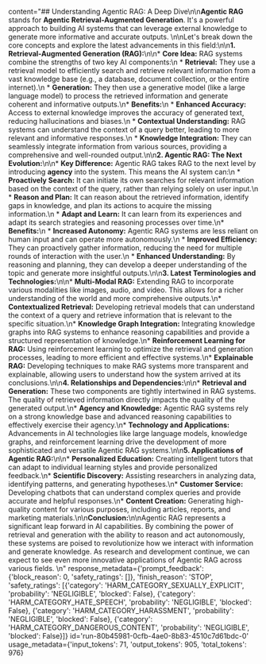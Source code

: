 content="## Understanding Agentic RAG: A Deep Dive\n\n**Agentic RAG** stands for **Agentic Retrieval-Augmented Generation**. It's a powerful approach to building AI systems that can leverage external knowledge to generate more informative and accurate outputs. \n\nLet's break down the core concepts and explore the latest advancements in this field:\n\n**1. Retrieval-Augmented Generation (RAG):**\n\n* **Core Idea:** RAG systems combine the strengths of two key AI components:\n    * **Retrieval:**  They use a retrieval model to efficiently search and retrieve relevant information from a vast knowledge base (e.g., a database, document collection, or the entire internet).\n    * **Generation:** They then use a generative model (like a large language model) to process the retrieved information and generate coherent and informative outputs.\n* **Benefits:**\n    * **Enhanced Accuracy:** Access to external knowledge improves the accuracy of generated text, reducing hallucinations and biases.\n    * **Contextual Understanding:** RAG systems can understand the context of a query better, leading to more relevant and informative responses.\n    * **Knowledge Integration:** They can seamlessly integrate information from various sources, providing a comprehensive and well-rounded output.\n\n**2. Agentic RAG: The Next Evolution:**\n\n* **Key Difference:** Agentic RAG takes RAG to the next level by introducing **agency** into the system. This means the AI system can:\n    * **Proactively Search:**  It can initiate its own searches for relevant information based on the context of the query, rather than relying solely on user input.\n    * **Reason and Plan:** It can reason about the retrieved information, identify gaps in knowledge, and plan its actions to acquire the missing information.\n    * **Adapt and Learn:** It can learn from its experiences and adapt its search strategies and reasoning processes over time.\n* **Benefits:**\n    * **Increased Autonomy:** Agentic RAG systems are less reliant on human input and can operate more autonomously.\n    * **Improved Efficiency:** They can proactively gather information, reducing the need for multiple rounds of interaction with the user.\n    * **Enhanced Understanding:** By reasoning and planning, they can develop a deeper understanding of the topic and generate more insightful outputs.\n\n**3. Latest Terminologies and Technologies:**\n\n* **Multi-Modal RAG:**  Extending RAG to incorporate various modalities like images, audio, and video. This allows for a richer understanding of the world and more comprehensive outputs.\n* **Contextualized Retrieval:**  Developing retrieval models that can understand the context of a query and retrieve information that is relevant to the specific situation.\n* **Knowledge Graph Integration:**  Integrating knowledge graphs into RAG systems to enhance reasoning capabilities and provide a structured representation of knowledge.\n* **Reinforcement Learning for RAG:**  Using reinforcement learning to optimize the retrieval and generation processes, leading to more efficient and effective systems.\n* **Explainable RAG:**  Developing techniques to make RAG systems more transparent and explainable, allowing users to understand how the system arrived at its conclusions.\n\n**4. Relationships and Dependencies:**\n\n* **Retrieval and Generation:** These two components are tightly intertwined in RAG systems. The quality of retrieved information directly impacts the quality of the generated output.\n* **Agency and Knowledge:** Agentic RAG systems rely on a strong knowledge base and advanced reasoning capabilities to effectively exercise their agency.\n* **Technology and Applications:** Advancements in AI technologies like large language models, knowledge graphs, and reinforcement learning drive the development of more sophisticated and versatile Agentic RAG systems.\n\n**5. Applications of Agentic RAG:**\n\n* **Personalized Education:**  Creating intelligent tutors that can adapt to individual learning styles and provide personalized feedback.\n* **Scientific Discovery:**  Assisting researchers in analyzing data, identifying patterns, and generating hypotheses.\n* **Customer Service:**  Developing chatbots that can understand complex queries and provide accurate and helpful responses.\n* **Content Creation:**  Generating high-quality content for various purposes, including articles, reports, and marketing materials.\n\n**Conclusion:**\n\nAgentic RAG represents a significant leap forward in AI capabilities. By combining the power of retrieval and generation with the ability to reason and act autonomously, these systems are poised to revolutionize how we interact with information and generate knowledge. As research and development continue, we can expect to see even more innovative applications of Agentic RAG across various fields. \n" response_metadata={'prompt_feedback': {'block_reason': 0, 'safety_ratings': []}, 'finish_reason': 'STOP', 'safety_ratings': [{'category': 'HARM_CATEGORY_SEXUALLY_EXPLICIT', 'probability': 'NEGLIGIBLE', 'blocked': False}, {'category': 'HARM_CATEGORY_HATE_SPEECH', 'probability': 'NEGLIGIBLE', 'blocked': False}, {'category': 'HARM_CATEGORY_HARASSMENT', 'probability': 'NEGLIGIBLE', 'blocked': False}, {'category': 'HARM_CATEGORY_DANGEROUS_CONTENT', 'probability': 'NEGLIGIBLE', 'blocked': False}]} id='run-80b45981-0cfb-4ae0-8b83-4510c7d61bdc-0' usage_metadata={'input_tokens': 71, 'output_tokens': 905, 'total_tokens': 976}